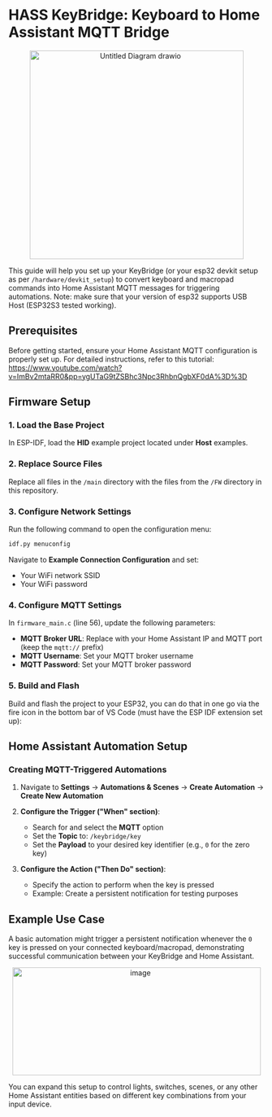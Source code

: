 # HASS KeyBridge: Keyboard to Home Assistant MQTT Bridge
<p align="center">
  <img width="421" height="410" alt="Untitled Diagram drawio" src="https://github.com/user-attachments/assets/68ae9a1e-cb8d-4bdf-9eef-5706d07371ea" />
</p>

This guide will help you set up your KeyBridge (or your esp32 devkit setup as per `/hardware/devkit_setup`) to convert keyboard and macropad commands into Home Assistant MQTT messages for triggering automations.
Note: make sure that your version of esp32 supports USB Host (ESP32S3 tested working).

## Prerequisites

Before getting started, ensure your Home Assistant MQTT configuration is properly set up. For detailed instructions, refer to this tutorial: https://www.youtube.com/watch?v=ImBv2mtaRR0&pp=ygUTaG9tZSBhc3Npc3RhbnQgbXF0dA%3D%3D

## Firmware Setup

### 1. Load the Base Project
In ESP-IDF, load the **HID** example project located under **Host** examples.

### 2. Replace Source Files
Replace all files in the `/main` directory with the files from the `/FW` directory in this repository.

### 3. Configure Network Settings
Run the following command to open the configuration menu:
```bash
idf.py menuconfig
```
Navigate to **Example Connection Configuration** and set:
- Your WiFi network SSID
- Your WiFi password

### 4. Configure MQTT Settings
In `firmware_main.c` (line 56), update the following parameters:
- **MQTT Broker URL**: Replace with your Home Assistant IP and MQTT port (keep the `mqtt://` prefix)
- **MQTT Username**: Set your MQTT broker username
- **MQTT Password**: Set your MQTT broker password

### 5. Build and Flash
Build and flash the project to your ESP32, you can do that in one go via the fire icon in the bottom bar of VS Code (must have the ESP IDF extension set up):

## Home Assistant Automation Setup

### Creating MQTT-Triggered Automations

1. Navigate to **Settings** → **Automations & Scenes** → **Create Automation** → **Create New Automation**

2. **Configure the Trigger ("When" section)**:
   - Search for and select the **MQTT** option
   - Set the **Topic** to: `/keybridge/key`
   - Set the **Payload** to your desired key identifier (e.g., `0` for the zero key)

3. **Configure the Action ("Then Do" section)**:
   - Specify the action to perform when the key is pressed
   - Example: Create a persistent notification for testing purposes

## Example Use Case

A basic automation might trigger a persistent notification whenever the `0` key is pressed on your connected keyboard/macropad, demonstrating successful communication between your KeyBridge and Home Assistant.
<p align="center"> <img width="489" height="212" alt="image" src="https://github.com/user-attachments/assets/82b15e7d-d673-4ae5-a9f8-e6eabc46f880" /> </p>

You can expand this setup to control lights, switches, scenes, or any other Home Assistant entities based on different key combinations from your input device.
